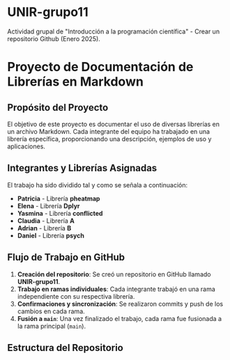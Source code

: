 # UNIR-grupo11
Actividad grupal de "Introducción a la programación científica" - Crear un repositorio Github (Enero 2025).

# Proyecto de Documentación de Librerías en Markdown

##  Propósito del Proyecto
El objetivo de este proyecto es documentar el uso de diversas librerías en un archivo Markdown. Cada integrante del equipo ha trabajado en una librería específica, proporcionando una descripción, ejemplos de uso y aplicaciones.

##  Integrantes y Librerías Asignadas
El trabajo ha sido dividido tal y como se señala a continuación:

- **Patricia** - Librería **pheatmap**
- **Elena** - Librería **Dplyr**
- **Yasmina** - Librería **conflicted**
- **Claudia** - Librería **A**
- **Adrian** - Librería **B**
- **Daniel** - Librería **psych**

## Flujo de Trabajo en GitHub
1. **Creación del repositorio**: Se creó un repositorio en GitHub llamado **UNIR-grupo11**.
2. **Trabajo en ramas individuales**: Cada integrante trabajó en una rama independiente con su respectiva librería.
3. **Confirmaciones y sincronización**: Se realizaron commits y push de los cambios en cada rama.
4. **Fusión a `main`**: Una vez finalizado el trabajo, cada rama fue fusionada a la rama principal (`main`).

## Estructura del Repositorio

